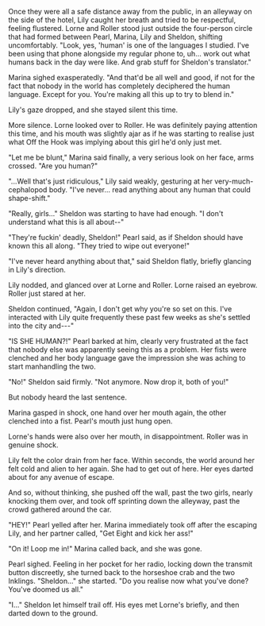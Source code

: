 Once they were all a safe distance away from the public, in an alleyway on the side of the hotel, Lily caught her breath and tried to be respectful, feeling flustered. Lorne and Roller stood just outside the four-person circle that had formed between Pearl, Marina, Lily and Sheldon, shifting uncomfortably. "Look, yes, 'human' is one of the languages I studied. I've been using that phone alongside my regular phone to, uh... work out what humans back in the day were like. And grab stuff for Sheldon's translator."

Marina sighed exasperatedly. "And that'd be all well and good, if not for the fact that nobody in the world has completely deciphered the human language. Except for you. You're making all this up to try to blend in."

Lily's gaze dropped, and she stayed silent this time. 

More silence. Lorne looked over to Roller. He was definitely paying attention this time, and his mouth was slightly ajar as if he was starting to realise just what Off the Hook was implying about this girl he'd only just met.

"Let me be blunt," Marina said finally, a very serious look on her face, arms crossed. "Are you human?"

"...Well that's just ridiculous," Lily said weakly, gesturing at her very-much-cephalopod body. "I've never... read anything about any human that could shape-shift."

"Really, girls..." Sheldon was starting to have had enough. "I don't understand what this is all about--"

"They're fuckin' deadly, Sheldon!" Pearl said, as if Sheldon should have known this all along. "They tried to wipe out everyone!"

"I've never heard anything about that," said Sheldon flatly, briefly glancing in Lily's direction.

Lily nodded, and glanced over at Lorne and Roller. Lorne raised an eyebrow. Roller just stared at her.

Sheldon continued, "Again, I don't get why you're so set on this. I've interacted with Lily quite frequently these past few weeks as she's settled into the city and---"

"IS SHE HUMAN?!" Pearl barked at him, clearly very frustrated at the fact that nobody else was apparently seeing this as a problem. Her fists were clenched and her body language gave the impression she was aching to start manhandling the two.

"No!" Sheldon said firmly. "Not anymore. Now drop it, both of you!"

But nobody heard the last sentence.

Marina gasped in shock, one hand over her mouth again, the other clenched into a fist. Pearl's mouth just hung open.

Lorne's hands were also over her mouth, in disappointment. Roller was in genuine shock.

Lily felt the color drain from her face. Within seconds, the world around her felt cold and alien to her again. She had to get out of here. Her eyes darted about for any avenue of escape.

And so, without thinking, she pushed off the wall, past the two girls, nearly knocking them over, and took off sprinting down the alleyway, past the crowd gathered around the car.

"HEY!" Pearl yelled after her. Marina immediately took off after the escaping Lily, and her partner called, "Get Eight and kick her ass!"

"On it! Loop me in!" Marina called back, and she was gone.

Pearl sighed. Feeling in her pocket for her radio, locking down the transmit button discreetly, she turned back to the horseshoe crab and the two Inklings. "Sheldon..." she started. "Do you realise now what you've done? You've doomed us all."

"I..." Sheldon let himself trail off. His eyes met Lorne's briefly, and then darted down to the ground.